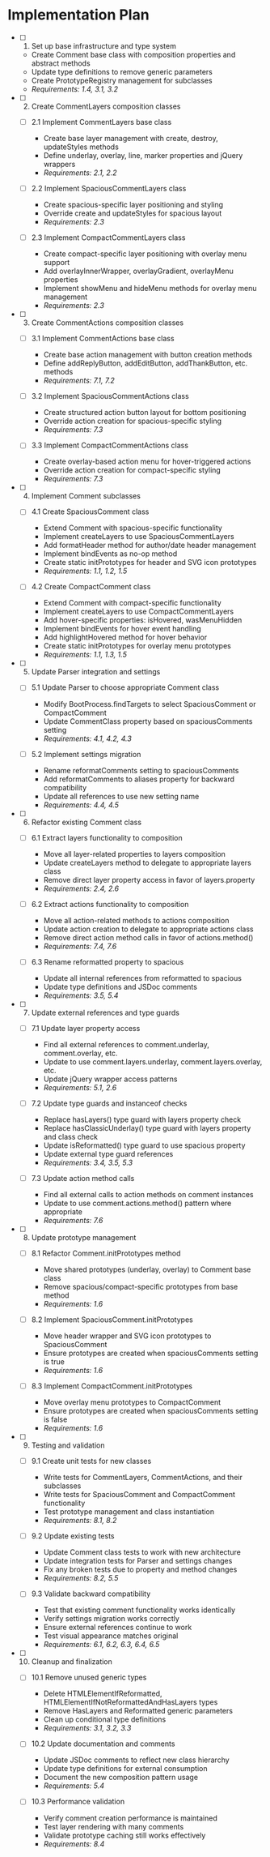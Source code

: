 # Implementation Plan

- [ ] 1. Set up base infrastructure and type system
  - Create Comment base class with composition properties and abstract methods
  - Update type definitions to remove generic parameters
  - Create PrototypeRegistry management for subclasses
  - _Requirements: 1.4, 3.1, 3.2_

- [ ] 2. Create CommentLayers composition classes
  - [ ] 2.1 Implement CommentLayers base class
    - Create base layer management with create, destroy, updateStyles methods
    - Define underlay, overlay, line, marker properties and jQuery wrappers
    - _Requirements: 2.1, 2.2_

  - [ ] 2.2 Implement SpaciousCommentLayers class
    - Create spacious-specific layer positioning and styling
    - Override create and updateStyles for spacious layout
    - _Requirements: 2.3_

  - [ ] 2.3 Implement CompactCommentLayers class
    - Create compact-specific layer positioning with overlay menu support
    - Add overlayInnerWrapper, overlayGradient, overlayMenu properties
    - Implement showMenu and hideMenu methods for overlay menu management
    - _Requirements: 2.3_

- [ ] 3. Create CommentActions composition classes
  - [ ] 3.1 Implement CommentActions base class
    - Create base action management with button creation methods
    - Define addReplyButton, addEditButton, addThankButton, etc. methods
    - _Requirements: 7.1, 7.2_

  - [ ] 3.2 Implement SpaciousCommentActions class
    - Create structured action button layout for bottom positioning
    - Override action creation for spacious-specific styling
    - _Requirements: 7.3_

  - [ ] 3.3 Implement CompactCommentActions class
    - Create overlay-based action menu for hover-triggered actions
    - Override action creation for compact-specific styling
    - _Requirements: 7.3_

- [ ] 4. Implement Comment subclasses
  - [ ] 4.1 Create SpaciousComment class
    - Extend Comment with spacious-specific functionality
    - Implement createLayers to use SpaciousCommentLayers
    - Add formatHeader method for author/date header management
    - Implement bindEvents as no-op method
    - Create static initPrototypes for header and SVG icon prototypes
    - _Requirements: 1.1, 1.2, 1.5_

  - [ ] 4.2 Create CompactComment class
    - Extend Comment with compact-specific functionality
    - Implement createLayers to use CompactCommentLayers
    - Add hover-specific properties: isHovered, wasMenuHidden
    - Implement bindEvents for hover event handling
    - Add highlightHovered method for hover behavior
    - Create static initPrototypes for overlay menu prototypes
    - _Requirements: 1.1, 1.3, 1.5_

- [ ] 5. Update Parser integration and settings
  - [ ] 5.1 Update Parser to choose appropriate Comment class
    - Modify BootProcess.findTargets to select SpaciousComment or CompactComment
    - Update CommentClass property based on spaciousComments setting
    - _Requirements: 4.1, 4.2, 4.3_

  - [ ] 5.2 Implement settings migration
    - Rename reformatComments setting to spaciousComments
    - Add reformatComments to aliases property for backward compatibility
    - Update all references to use new setting name
    - _Requirements: 4.4, 4.5_

- [ ] 6. Refactor existing Comment class
  - [ ] 6.1 Extract layers functionality to composition
    - Move all layer-related properties to layers composition
    - Update createLayers method to delegate to appropriate layers class
    - Remove direct layer property access in favor of layers.property
    - _Requirements: 2.4, 2.6_

  - [ ] 6.2 Extract actions functionality to composition
    - Move all action-related methods to actions composition
    - Update action creation to delegate to appropriate actions class
    - Remove direct action method calls in favor of actions.method()
    - _Requirements: 7.4, 7.6_

  - [ ] 6.3 Rename reformatted property to spacious
    - Update all internal references from reformatted to spacious
    - Update type definitions and JSDoc comments
    - _Requirements: 3.5, 5.4_

- [ ] 7. Update external references and type guards
  - [ ] 7.1 Update layer property access
    - Find all external references to comment.underlay, comment.overlay, etc.
    - Update to use comment.layers.underlay, comment.layers.overlay, etc.
    - Update jQuery wrapper access patterns
    - _Requirements: 5.1, 2.6_

  - [ ] 7.2 Update type guards and instanceof checks
    - Replace hasLayers() type guard with layers property check
    - Replace hasClassicUnderlay() type guard with layers property and class check
    - Update isReformatted() type guard to use spacious property
    - Update external type guard references
    - _Requirements: 3.4, 3.5, 5.3_

  - [ ] 7.3 Update action method calls
    - Find all external calls to action methods on comment instances
    - Update to use comment.actions.method() pattern where appropriate
    - _Requirements: 7.6_

- [ ] 8. Update prototype management
  - [ ] 8.1 Refactor Comment.initPrototypes method
    - Move shared prototypes (underlay, overlay) to Comment base class
    - Remove spacious/compact-specific prototypes from base method
    - _Requirements: 1.6_

  - [ ] 8.2 Implement SpaciousComment.initPrototypes
    - Move header wrapper and SVG icon prototypes to SpaciousComment
    - Ensure prototypes are created when spaciousComments setting is true
    - _Requirements: 1.6_

  - [ ] 8.3 Implement CompactComment.initPrototypes
    - Move overlay menu prototypes to CompactComment
    - Ensure prototypes are created when spaciousComments setting is false
    - _Requirements: 1.6_

- [ ] 9. Testing and validation
  - [ ] 9.1 Create unit tests for new classes
    - Write tests for CommentLayers, CommentActions, and their subclasses
    - Write tests for SpaciousComment and CompactComment functionality
    - Test prototype management and class instantiation
    - _Requirements: 8.1, 8.2_

  - [ ] 9.2 Update existing tests
    - Update Comment class tests to work with new architecture
    - Update integration tests for Parser and settings changes
    - Fix any broken tests due to property and method changes
    - _Requirements: 8.2, 5.5_

  - [ ] 9.3 Validate backward compatibility
    - Test that existing comment functionality works identically
    - Verify settings migration works correctly
    - Ensure external references continue to work
    - Test visual appearance matches original
    - _Requirements: 6.1, 6.2, 6.3, 6.4, 6.5_

- [ ] 10. Cleanup and finalization
  - [ ] 10.1 Remove unused generic types
    - Delete HTMLElementIfReformatted, HTMLElementIfNotReformattedAndHasLayers types
    - Remove HasLayers and Reformatted generic parameters
    - Clean up conditional type definitions
    - _Requirements: 3.1, 3.2, 3.3_

  - [ ] 10.2 Update documentation and comments
    - Update JSDoc comments to reflect new class hierarchy
    - Update type definitions for external consumption
    - Document the new composition pattern usage
    - _Requirements: 5.4_

  - [ ] 10.3 Performance validation
    - Verify comment creation performance is maintained
    - Test layer rendering with many comments
    - Validate prototype caching still works effectively
    - _Requirements: 8.4_